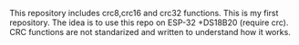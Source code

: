 This repository includes crc8,crc16 and crc32 functions. 
This is my first repository. The idea is to use this repo
on ESP-32 +DS18B20 (require crc). CRC functions are not standarized and 
written to understand how it works. 
